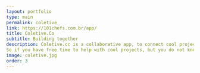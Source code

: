```yaml
---
layout: portfolio
type: main
permalink: coletive
link: https://101chefs.com.br/app/
title: Coletive.Co
subtitle: Building together
description: Coletive.cc is a collaborative app, to connect cool projects / ideas with cool people who are willing to help!
So if you have free time to help with cool projects, but you do not know where to start, or if you're on the other side, full of ideas and needing hands to help. Feel free, post your ideas, or come help! (under development)
image: coletive.jpg
order: 3
---
```

